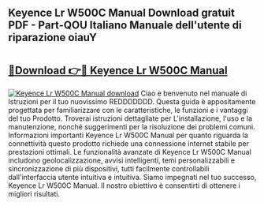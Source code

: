 ## Keyence Lr W500C Manual Download gratuit PDF - Part-QOU Italiano Manuale dell'utente di riparazione oiauY

# <h2><a href="http://dfbh1mh.blite.top/?on=Keyence+Lr+W500C+Manual">🔗Download 👉🔴 Keyence Lr W500C Manual</a></h2>

[![Keyence Lr W500C Manual download](https://i.imgur.com/lujVjoI.png)](http://dfbh1mh.blite.top/?on=Keyence+Lr+W500C+Manual)
Ciao e benvenuto nel manuale di Istruzioni per il tuo nuovissimo REDDDDDDD. Questa guida è appositamente progettata per familiarizzare con le caratteristiche, le funzioni e i vantaggi del tuo Prodotto. Troverai istruzioni dettagliate per L'installazione, l'uso e la manutenzione, nonché suggerimenti per la risoluzione dei problemi comuni. Informazioni importanti Keyence Lr W500C Manual per quanto riguarda la connettività questo prodotto richiede una connessione internet stabile per prestazioni ottimali. Le funzionalità avanzate di Keyence Lr W500C Manual includono geolocalizzazione, avvisi intelligenti, temi personalizzabili e sincronizzazione di più dispositivi, tutti facilmente controllabili dall'interfaccia utente intuitiva e intuitiva. Siamo impegnati nel tuo successo, Keyence Lr W500C Manual. Il nostro obiettivo è consentirti di ottenere i migliori risultati.
